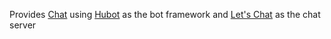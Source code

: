 Provides [Chat](http://fabric8.io/guide/chat.html) using [Hubot](https://hubot.github.com/) as the bot framework and [Let's Chat](https://github.com/sdelements/lets-chat) as the chat server